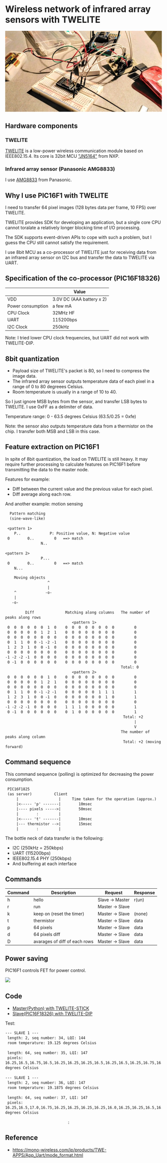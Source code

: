 # Wireless network of infrared array sensors with TWELITE

![](./doc/twelite-dip.jpg)

## Hardware components

### TWELITE

[TWELITE](https://mono-wireless.com/en/) is a low-power wireless communication module based on IEEE802.15.4. Its core is 32bit MCU ["JN5164"](https://www.nxp.com/jp/products/wireless/proprietary-ieee-802.15.4-based/zigbee-and-ieee802.15.4-wireless-microcontroller-with-160-kb-flash-32-kb-ram:JN5164) from NXP.

### Infrared array sensor (Panasonic AMG8833)

I use [AMG8833](https://cdn-learn.adafruit.com/assets/assets/000/043/261/original/Grid-EYE_SPECIFICATIONS%28Reference%29.pdf?1498680225
) from Panasonic.

## Why I use PIC16F1 with TWELITE

I need to transfer 64 pixel images (128 bytes data per frame, 10 FPS) over TWELITE.

TWELITE provides SDK for developing an application, but a single core CPU cannot toralate a relatively longer blocking time of I/O processing.

The SDK supports event-driven APIs to cope with such a problem, but I guess the CPU still cannot satisfy the requirement.

I use 8bit MCU as a co-processor of TWELITE just for receiving data from an infrared array sensor on I2C bus and transfer the data to TWELITE via UART.

## Specification of the co-processor (PIC16F18326)

|          | Value                    |
|----------|--------------------------|
|VDD       | 3.0V DC (AAA battery x 2)|
|Power consumption| a few mA          |
|CPU Clock | 32MHz HF                 |
|UART      | 115200bps                |
|I2C Clock | 250kHz                   |

Note: I tried lower CPU clock frequencies, but UART did not work with TWELITE-DIP.

## 8bit quantization

- Payload size of TWELITE's packet is 80, so I need to compress the image data.
- The infrared array sensor outputs temperature data of each pixel in a range of 0 to 80 degreees Celsius.
- Room temperature is usually in a range of 10 to 40.

So I just ignore MSB bytes from the sensor, and transfer LSB bytes to TWELITE. I use 0xFF as a delimiter of data.

Temperature range: 0 - 63.5 degrees Celsius (63.5/0.25 = 0xfe)

Note: the sensor also outputs temperature data from a thermistor on the chip. I transfer both MSB and LSB in this case.

## Feature extraction on PIC16F1

In spite of 8bit quantization, the load on TWELITE is still heavy. It may require further processing to calculate features on PIC16F1 before transmitting the data to the master node.

Features for example:
- Diff between the current value and the previous value for each pixel.
- Diff average along each row.

And another example: motion sensing
```
  Pattern matching
  (sine-wave-like)

 <pattern 1>
    P..             P: Positive value, N: Negative value
 0        0..         0   ==> match
                N..

<pattern 2>
                P... 
 0        0..         0   ==> match
    N...
```

```
    Moving objects
                   ^
                   |
    ^             -o-
    |
   -o-
                
         Diff              Matching along columns   The number of peaks along rows         
                              <pattern 1>
 0  0  0  0  0  0  1  0    0  0  0  0  0  0  0  0         0
 0  0  0  0  0  1  2  1    0  0  0  0  0  0  0  0         0
 0  0  0  0  0  0  0  0    0  0  0  0  0  0  0  0         0
 0  1  1  0  0 -1 -2 -1    0  0  0  0  0  0  0  0         0
 1  2  3  1  0  0 -1  0    0  0  0  0  0  0  0  0         0
 0  0  0  0  0  0  0  0    0  0  0  0  0  0  0  0         0
-1 -2 -2 -1  0  0  0  0    0  0  0  0  0  0  0  0         0
 0 -1  0  0  0  0  0  0    0  0  0  0  0  0  0  0         0
                                                    Total: 0
                              <pattern 2>
 0  0  0  0  0  0  1  0    0  0  0  0  0  0  0  0         0
 0  0  0  0  0  1  2  1    0  0  0  0  0  0  0  0         0
 0  0  0  0  0  0  0  0    0  0  0  0  0  0  0  0         0
 0  1  1  0  0 -1 -2 -1    0  0  0  0  0  1  1  1         1
 1  2  3  1  0  0 -1  0    0  0  0  0  0  0  1  0         1
 0  0  0  0  0  0  0  0    0  0  0  0  0  0  0  0         0
-1 -2 -2 -1  0  0  0  0    1  1  1  0  0  0  0  0         1
 0 -1  0  0  0  0  0  0    0  1  0  0  0  0  0  0         1
                                                     Total: +2
                                                          |
                                                          V
                                                    The number of peaks along column
                                                     Total: +2 (moving forward)
```
## Command sequence

This command sequence (polling) is optimized for decreasing the power consumption.

```
 PIC16F1825           
 (as server)          Client
     |                  |     Time taken for the operation (approx.)
     |<----- 'p' -------|        10msec
     |---- pixels ----->|        50msec
     |        :         |
     |<----- 't' -------|        10msec
     |--- thermistor -->|        15msec
     |        :         |
```

The bottle neck of data transfer is the following:
- I2C (250kHz = 250kbps)
- UART (115200bps)
- IEEE802.15.4 PHY (250kbps)
- And buffering at each interface

## Commands

| Command | Description                            | Request          | Response        |
|---------|----------------------------------------|------------------|-----------------|
| h       | hello                                  | Slave -> Master  | r(un)           |
| r       | run                                    | Master -> Slave  |                 |
| k       | keep on (reset the timer)              | Master -> Slave  | (none)          |
| t       | thermistor                             | Master -> Slave  | data            |
| p       | 64 pixels                              | Master -> Slave  | data            |
| d       | 64 pixels diff                         | Master -> Slave  | data            |
| D       | avarages of diff of each rows          | Master -> Slave  | data            |

## Power saving

PIC16F1 controls FET for power control.

![](https://docs.google.com/drawings/d/e/2PACX-1vRKkvEE8Qu8NDzdrnWKfsav20zUiKk-MrW7WBJTkuSbnBnBqELGJ9IAp9Ce6L4VIAO_fR5WHlkIdUWj/pub?w=480&h=360)

## Code

- [Master(Python) with TWELITE-STICK](./python/twelite)
- [Slave(PIC16F18326) with TWELITE-DIP](./src/pic16f18326/amg8833.X)

Test:
```
--- SLAVE 1 ---
 length: 2, seq number: 34, LQI: 144
 room temperature: 19.125 degrees Celsius

 length: 64, seq number: 35, LQI: 147
 pixels: 16.25,16.5,16.75,16.5,16.25,16.25,16.25,16.5,16.25,16.5,16.25,16.75,16.75,15.75,16.0,16.25,16.25,16.0,16.5,16.5,16.0,15.75,16.0,16.5,16.0,16.25,16.0,16.5,16.0,15.5,15.75,17.0,16.0,16.75,16.0,15.75,16.25,15.25,15.5,16.25,16.75,16.75,16.5,16.0,16.5,16.0,16.25,16.0,15.75,16.75,16.0,15.5,15.75,16.25,16.25,15.5,16.0,16.0,15.0,15.25,15.5,15.5,15.25,15.25 degrees Celsius

--- SLAVE 1 ---
 length: 2, seq number: 36, LQI: 147
 room temperature: 19.1875 degrees Celsius

 length: 64, seq number: 37, LQI: 147
 pixels: 16.25,16.5,17.0,16.75,16.25,16.25,16.25,16.25,16.0,16.25,16.25,16.5,16.5,16.25,15.75,16.25,16.25,16.25,16.75,16.75,16.25,15.75,16.0,16.75,16.25,16.25,16.0,16.25,16.0,15.0,15.5,16.5,16.0,16.75,16.25,16.0,16.5,15.5,15.75,16.5,16.5,16.75,16.5,16.0,16.25,16.25,16.25,16.25,15.5,16.75,15.75,15.5,16.25,16.0,15.25,15.75,15.5,15.5,14.75,14.75,15.75,15.5,15.75,15.5 degrees Celsius
 
                            :
```

## Reference

- https://mono-wireless.com/jp/products/TWE-APPS/App_Uart/mode_format.html
